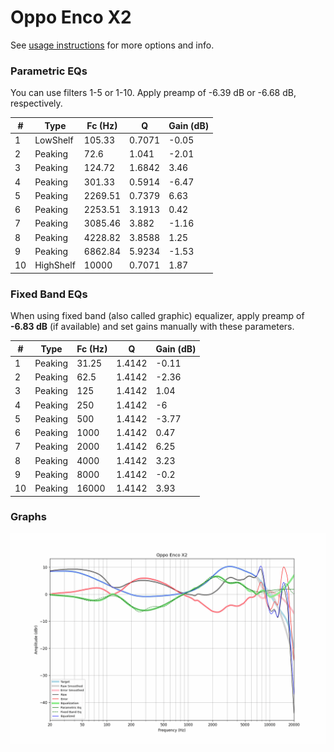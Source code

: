 # Oppo Enco X2
See [usage instructions](https://github.com/jaakkopasanen/AutoEq#usage) for more options and info.

### Parametric EQs
You can use filters 1-5 or 1-10. Apply preamp of -6.39 dB or -6.68 dB, respectively.

|   # | Type      |   Fc (Hz) |      Q |   Gain (dB) |
|-----|-----------|-----------|--------|-------------|
|   1 | LowShelf  |    105.33 | 0.7071 |       -0.05 |
|   2 | Peaking   |     72.6  | 1.041  |       -2.01 |
|   3 | Peaking   |    124.72 | 1.6842 |        3.46 |
|   4 | Peaking   |    301.33 | 0.5914 |       -6.47 |
|   5 | Peaking   |   2269.51 | 0.7379 |        6.63 |
|   6 | Peaking   |   2253.51 | 3.1913 |        0.42 |
|   7 | Peaking   |   3085.46 | 3.882  |       -1.16 |
|   8 | Peaking   |   4228.82 | 3.8588 |        1.25 |
|   9 | Peaking   |   6862.84 | 5.9234 |       -1.53 |
|  10 | HighShelf |  10000    | 0.7071 |        1.87 |

### Fixed Band EQs
When using fixed band (also called graphic) equalizer, apply preamp of **-6.83 dB** (if available) and set gains manually with these parameters.

|   # | Type    |   Fc (Hz) |      Q |   Gain (dB) |
|-----|---------|-----------|--------|-------------|
|   1 | Peaking |     31.25 | 1.4142 |       -0.11 |
|   2 | Peaking |     62.5  | 1.4142 |       -2.36 |
|   3 | Peaking |    125    | 1.4142 |        1.04 |
|   4 | Peaking |    250    | 1.4142 |       -6    |
|   5 | Peaking |    500    | 1.4142 |       -3.77 |
|   6 | Peaking |   1000    | 1.4142 |        0.47 |
|   7 | Peaking |   2000    | 1.4142 |        6.25 |
|   8 | Peaking |   4000    | 1.4142 |        3.23 |
|   9 | Peaking |   8000    | 1.4142 |       -0.2  |
|  10 | Peaking |  16000    | 1.4142 |        3.93 |

### Graphs
![](./Oppo%20Enco%20X2.png)
